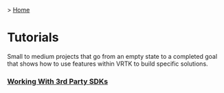 &gt; [Home](../../README.md)

# Tutorials

Small to medium projects that go from an empty state to a completed goal that shows how to use features within VRTK to build specific solutions.

### [Working With 3rd Party SDKs](WorkingWith3rdPartySDKs/README.md)